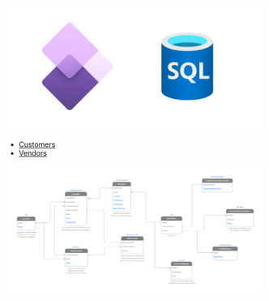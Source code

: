 
<img src="./ms-d365_fo.drawio.svg">

- [Customers](./ms-sql-scripts/customers.sql)
- [Vendors](./ms-sql-scripts/vendors.sql)



<img href="https://raw.githubusercontent.com/janusvrensburg/ms-d365-fo/main/draw-io/inventory-management.drawio.svg" src="./draw-io/inventory-management.drawio.svg">


